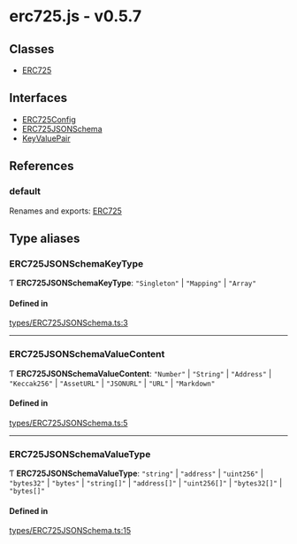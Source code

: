 # erc725.js - v0.5.7

## Classes

- [ERC725](classes/ERC725.md)

## Interfaces

- [ERC725Config](interfaces/ERC725Config.md)
- [ERC725JSONSchema](interfaces/ERC725JSONSchema.md)
- [KeyValuePair](interfaces/KeyValuePair.md)

## References

### default

Renames and exports: [ERC725](classes/ERC725.md)

## Type aliases

### ERC725JSONSchemaKeyType

Ƭ **ERC725JSONSchemaKeyType**: ``"Singleton"`` \| ``"Mapping"`` \| ``"Array"``

#### Defined in

[types/ERC725JSONSchema.ts:3](https://github.com/ERC725Alliance/erc725.js/blob/7a288e2/src/types/ERC725JSONSchema.ts#L3)

___

### ERC725JSONSchemaValueContent

Ƭ **ERC725JSONSchemaValueContent**: ``"Number"`` \| ``"String"`` \| ``"Address"`` \| ``"Keccak256"`` \| ``"AssetURL"`` \| ``"JSONURL"`` \| ``"URL"`` \| ``"Markdown"``

#### Defined in

[types/ERC725JSONSchema.ts:5](https://github.com/ERC725Alliance/erc725.js/blob/7a288e2/src/types/ERC725JSONSchema.ts#L5)

___

### ERC725JSONSchemaValueType

Ƭ **ERC725JSONSchemaValueType**: ``"string"`` \| ``"address"`` \| ``"uint256"`` \| ``"bytes32"`` \| ``"bytes"`` \| ``"string[]"`` \| ``"address[]"`` \| ``"uint256[]"`` \| ``"bytes32[]"`` \| ``"bytes[]"``

#### Defined in

[types/ERC725JSONSchema.ts:15](https://github.com/ERC725Alliance/erc725.js/blob/7a288e2/src/types/ERC725JSONSchema.ts#L15)
